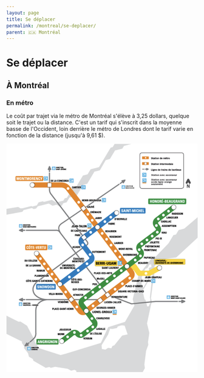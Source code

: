 ```yaml
---
layout: page
title: Se déplacer
permalink: /montreal/se-deplacer/
parent: 🇨🇦 Montréal
---
```


# Se déplacer

## À Montréal

### En métro

Le coût par trajet via le métro de Montréal s'élève à  3,25 dollars, quelque soit le trajet ou la distance. C'est un tarif qui s'inscrit dans la moyenne basse de l'Occident, loin derrière le métro de Londres dont le tarif varie en fonction de la distance (jusqu'à  9,61 $).

![Carte du réseau de métro](/assets/images/montreal/metro_montreal.png)